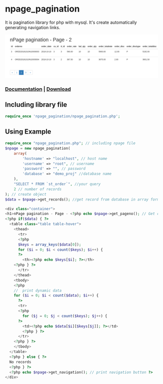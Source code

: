 # npage_pagination
It is pagination library for php with mysql. It's create automatically generating navigation links.

<img src="https://raw.githubusercontent.com/minisuperfiles/npage_pagination/main/examples/preview.png" alt="Pagination preview" width="805"/>

### [Documentation](https://minisuperfiles.blogspot.com/p/documentation.html?project=npage_pagination) | [Download](https://github.com/minisuperfiles/MSFmultiSelect/archive/1.0.zip)

## Including library file
```php
require_once 'npage_pagination/npage_pagination.php';
```
## Using Example
```php
require_once "npage_pagination.php"; // including npage file
$npage = new npage_pagination(
	array(
		'hostname' => "localhost", // host name
		'username' => "root", // username
		'password' => "", // password
		'database' => "demo_proj" //database name
	),
	"SELECT * FROM `st_order`", //your query
	2 // number of records
); // create object
$data = $npage->get_records(); //get record from database in array format
```
```php
<div class="container"> 
<h1>nPage pagination - Page - <?php echo $npage->get_pageno(); // Get current page No ?></h1>
<?php if($data) { ?>
  <table class="table table-hover">
    <thead>
      <tr>
      <?php 
      $keys = array_keys($data[0]); 
      for ($i = 0; $i < count($keys); $i++) {
      ?>
        <th><?php echo $keys[$i]; ?></th>
    <?php } ?>
      </tr>
    </thead>
    <tbody>
    <?php
    //  print dynamic data
    for ($i = 0; $i < count($data); $i++) { 
      ?>
      <tr>
      <?php
        for ($j = 0; $j < count($keys); $j++) {
      ?>
        <td><?php echo $data[$i][$keys[$j]]; ?></td>
        <?php } ?>
      </tr>
    <?php } ?>
    </tbody>
  </table>
  <?php } else { ?>
  No records
  <?php } ?>
  <?php echo $npage->get_navigation(); // print navigation button ?>
</div>
```